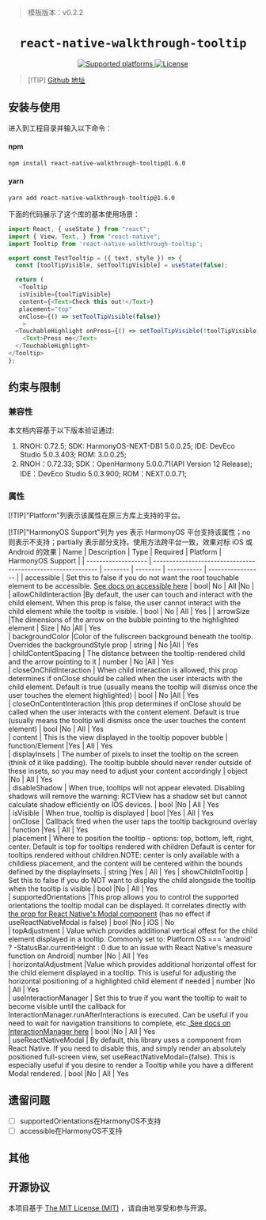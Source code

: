 > 模板版本：v0.2.2

<p align="center">
  <h1 align="center"> <code>react-native-walkthrough-tooltip</code> </h1>
</p>
<p align="center">
    <a href="https://github.com/jasongaare/react-native-walkthrough-tooltip">
        <img src="https://img.shields.io/badge/platforms-android%20|%20ios%20|%20harmony%20-lightgrey.svg" alt="Supported platforms" />
    </a>
    <a href="https://github.com/jasongaare/react-native-walkthrough-tooltip/blob/master/LICENSE">
        <img src="https://img.shields.io/badge/license-MIT-green.svg" alt="License" />
        <!-- <img src="https://img.shields.io/badge/license-Apache-blue.svg" alt="License" /> -->
    </a>
</p>


>[!TIP] [Github 地址](https://github.com/jasongaare/react-native-walkthrough-tooltip)
## 安装与使用

进入到工程目录并输入以下命令：

#### **npm**

```bash
npm install react-native-walkthrough-tooltip@1.6.0
```

#### **yarn**

```bash
yarn add react-native-walkthrough-tooltip@1.6.0
```
下面的代码展示了这个库的基本使用场景：

```js
import React, { useState } from "react";
import { View, Text, } from "react-native";
import Tooltip from 'react-native-walkthrough-tooltip';

export const TestTooltip = ({ text, style }) => {
  const [toolTipVisible, setToolTipVisible] = useState(false);

  return (
   <Tooltip
   isVisible={toolTipVisible}
   content={<Text>Check this out!</Text>}
   placement="top"
   onClose={() => setToolTipVisible(false)}
    >
  <TouchableHighlight onPress={() => setToolTipVisible(!toolTipVisible)}>
    <Text>Press me</Text>
  </TouchableHighlight>
</Tooltip>
};
```
## 约束与限制

### 兼容性

本文档内容基于以下版本验证通过:

1. RNOH: 0.72.5; SDK: HarmonyOS-NEXT-DB1 5.0.0.25; IDE: DevEco Studio 5.0.3.403; ROM: 3.0.0.25;
2. RNOH：0.72.33; SDK：OpenHarmony 5.0.0.71(API Version 12 Release); IDE：DevEco Studio 5.0.3.900; ROM：NEXT.0.0.71;


### 属性
[!TIP]"Platform"列表示该属性在原三方库上支持的平台。

[!TIP]"HarmonyOS Support"列为 yes 表示 HarmonyOS 平台支持该属性；no 则表示不支持；partially 表示部分支持。使用方法跨平台一致，效果对标 iOS 或 Android 的效果
| Name                | Description                                                  | Type     | Required | Platform    | HarmonyOS Support |
| ------------------- | ------------------------------------------------------------ | -------- | -------- | ----------- | ----------------- |
| accessible  | Set this to false if you do not want the root touchable element to be accessible. [See docs on accessible here](https://reactnative.dev/docs/accessibility#accessibility-properties) | bool| No | All  |No  |
| allowChildInteraction |By default, the user can touch and interact with the child element. When this prop is false, the user cannot interact with the child element while the tooltip is visible.  | bool | No | All    | Yes    |
| arrowSize |The dimensions of the arrow on the bubble pointing to the highlighted element   | Size | No |All    | Yes   
| backgroundColor |Color of the fullscreen background beneath the tooltip. Overrides the backgroundStyle prop   | string | No |All    | Yes   
| childContentSpacing | The distance between the tooltip-rendered child and the arrow pointing to it   | number | No |All    | Yes   
| closeOnChildInteraction | When child interaction is allowed, this prop determines if onClose should be called when the user interacts with the child element. Default is true (usually means the tooltip will dismiss once the user touches the element highlighted)   | bool |  No |All    | Yes  
| closeOnContentInteraction |this prop determines if onClose should be called when the user interacts with the content element. Default is true (usually means the tooltip will dismiss once the user touches the content element)   | bool |No | All    | Yes   
| content | 	This is the view displayed in the tooltip popover bubble  | function/Element |Yes | All    | Yes  
| displayInsets | The number of pixels to inset the tooltip on the screen (think of it like padding). The tooltip bubble should never render outside of these insets, so you may need to adjust your content accordingly   | object |No | All    | Yes  
| disableShadow | 	When true, tooltips will not appear elevated. Disabling shadows will remove the warning: RCTView has a shadow set but cannot calculate shadow efficiently on IOS devices.  | bool |No | All    | Yes  
| isVisible | When true, tooltip is displayed   | bool |Yes | All    | Yes  
| onClose | Callback fired when the user taps the tooltip background overlay    | function |Yes | All    | Yes  
| placement | Where to position the tooltip - options: top, bottom, left, right, center. Default is top for tooltips rendered with children Default is center for tooltips rendered without children.NOTE: center is only available with a childless placement, and the content will be centered within the bounds defined by the displayInsets. | string |Yes | All    | Yes 
| showChildInTooltip | Set this to false if you do NOT want to display the child alongside the tooltip when the tooltip is visible    | bool |No | All    | Yes   
| supportedOrientations |This prop allows you to control the supported orientations the tooltip modal can be displayed. It correlates directly with [the prop for React Native's Modal component](https://reactnative.dev/docs/modal#supportedorientations) (has no effect if useReactNativeModal is false)    | bool |No | iOS    | No  
| topAdjustment | Value which provides additional vertical offest for the child element displayed in a tooltip. Commonly set to: Platform.OS === 'android' ? -StatusBar.currentHeight : 0 due to an issue with React Native's measure function on Android| number |No | All    | Yes   
| horizontalAdjustment |Value which provides additional horizontal offest for the child element displayed in a tooltip. This is useful for adjusting the horizontal positioning of a highlighted child element if needed | number |No | All    | Yes   
| useInteractionManager | Set this to true if you want the tooltip to wait to become visible until the callback for InteractionManager.runAfterInteractions is executed. Can be useful if you need to wait for navigation transitions to complete, etc.[ See docs on InteractionManager here](https://reactnative.dev/docs/interactionmanager) | bool |No | All    | Yes  
| useReactNativeModal | By default, this library uses a <Modal> component from React Native. If you need to disable this, and simply render an absolutely positioned full-screen view, set useReactNativeModal={false}. This is especially useful if you desire to render a Tooltip while you have a different Modal rendered. | bool |No | All    | Yes  
## 遗留问题

- [ ]  supportedOrientations在HarmonyOS不支持
- [ ]  accessible在HarmonyOS不支持
## 其他

## 开源协议

本项目基于 [The MIT License (MIT)](https://github.com/jasongaare/react-native-walkthrough-tooltip/blob/master/LICENSE) ，请自由地享受和参与开源。